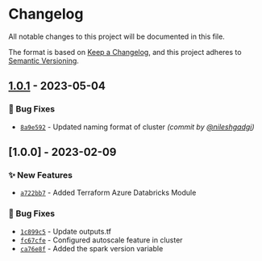 # Changelog
All notable changes to this project will be documented in this file.

The format is based on [Keep a Changelog](https://keepachangelog.com/en/1.0.0/),
and this project adheres to [Semantic Versioning](https://semver.org/spec/v2.0.0.html).

## [1.0.1] - 2023-05-04
### :bug: Bug Fixes
- [`8a9e592`](https://github.com/clouddrove/terraform-azure-databricks/commit/8a9e592b0e8b6c5acebcb8c4bc7b1eed46da9bf8) - Updated naming format of cluster *(commit by [@nileshgadgi](https://github.com/nileshgadgi))*


## [1.0.0] - 2023-02-09
### :sparkles: New Features
- [`a722bb7`](https://github.com/clouddrove/terraform-azure-databricks/commit/a722bb7e85699d8a643e1ec92dd2ea64f564e736) - Added Terraform Azure Databricks Module
### :bug: Bug Fixes
- [`1c899c5`](https://github.com/clouddrove/terraform-azure-databricks/commit/1c899c5b3c909499b180bffc20f8caf2ab2bb4ee) - Update outputs.tf
- [`fc67cfe`](https://github.com/clouddrove/terraform-azure-databricks/commit/fc67cfe1e96f5b602517829c9d3ef79570c826a2) - Configured autoscale feature in cluster
- [`ca76e8f`](https://github.com/clouddrove/terraform-azure-databricks/commit/ca76e8f7e454cfcbfd75b142624da1e35c0ff1d8) - Added the spark version variable

[1.0.1]: https://github.com/clouddrove/terraform-azure-databricks/compare/1.0.0...1.0.1

